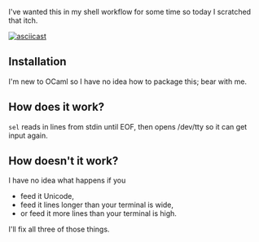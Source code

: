 I've wanted this in my shell workflow for some time so today I scratched that itch.

[![asciicast](https://asciinema.org/a/D26FWkEgjqrUjnGPqxN0t3om8)](https://asciinema.org/a/D26FWkEgjqrUjnGPqxN0t3om8)

## Installation

I'm new to OCaml so I have no idea how to package this; bear with me.

## How does it work?

`sel` reads in lines from stdin until EOF, then opens /dev/tty so it can get input again.

## How doesn't it work?

I have no idea what happens if you
- feed it Unicode,
- feed it lines longer than your terminal is wide,
- or feed it more lines than your terminal is high.

I'll fix all three of those things.
